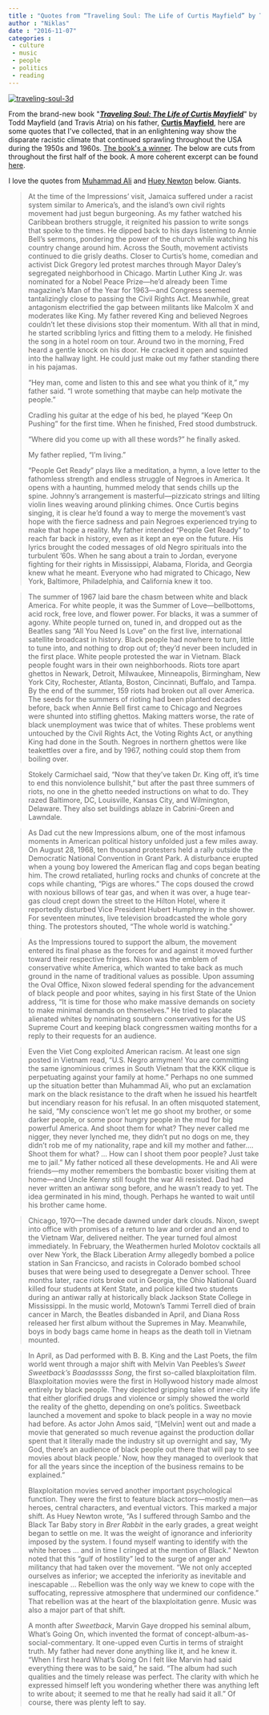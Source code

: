 ```yaml
---
title : "Quotes from “Traveling Soul: The Life of Curtis Mayfield” by Todd Mayfield and Travis Atria"
author : "Niklas"
date : "2016-11-07"
categories : 
 - culture
 - music
 - people
 - politics
 - reading
---
```


[![traveling-soul-3d](https://niklasblog.com/wp-content/Traveling-Soul-3D.jpg)](https://niklasblog.com/wp-content/Traveling-Soul-3D.jpg)

From the brand-new book "_[**Traveling Soul: The Life of Curtis Mayfield**](https://www.goodreads.com/book/show/29501498-traveling-soul)_" by Todd Mayfield (and Travis Atria) on his father, **[Curtis Mayfield](https://en.wikipedia.org/wiki/Curtis_Mayfield)**, here are some quotes that I've collected, that in an enlightening way show the disparate racistic climate that continued sprawling throughout the USA during the 1950s and 1960s. [The book's a winner](http://pitchfork.com/thepitch/1338-curtis-mayfield-finally-gets-a-definitive-biography-what-took-so-long/). The below are cuts from throughout the first half of the book. A more coherent excerpt can be found [here](http://www.rollingstone.com/music/news/read-excerpt-from-curtis-mayfield-bio-detailing-paralysis-w442580).

I love the quotes from [Muhammad Ali](https://en.wikipedia.org/wiki/Muhammad_Ali) and [Huey Newton](https://en.wikipedia.org/wiki/Huey_P._Newton) below. Giants.

> At the time of the Impressions’ visit, Jamaica suffered under a racist system similar to America’s, and the island’s own civil rights movement had just begun burgeoning. As my father watched his Caribbean brothers struggle, it reignited his passion to write songs that spoke to the times. He dipped back to his days listening to Annie Bell’s sermons, pondering the power of the church while watching his country change around him. Across the South, movement activists continued to die grisly deaths. Closer to Curtis’s home, comedian and activist Dick Gregory led protest marches through Mayor Daley’s segregated neighborhood in Chicago. Martin Luther King Jr. was nominated for a Nobel Peace Prize—he’d already been Time magazine’s Man of the Year for 1963—and Congress seemed tantalizingly close to passing the Civil Rights Act. Meanwhile, great antagonism electrified the gap between militants like Malcolm X and moderates like King. My father revered King and believed Negroes couldn’t let these divisions stop their momentum. With all that in mind, he started scribbling lyrics and fitting them to a melody. He finished the song in a hotel room on tour. Around two in the morning, Fred heard a gentle knock on his door. He cracked it open and squinted into the hallway light. He could just make out my father standing there in his pajamas.
> 
> “Hey man, come and listen to this and see what you think of it,” my father said. “I wrote something that maybe can help motivate the people.”
> 
> Cradling his guitar at the edge of his bed, he played “Keep On Pushing” for the first time. When he finished, Fred stood dumbstruck.
> 
> “Where did you come up with all these words?” he finally asked.
> 
> My father replied, “I’m living.”
> 
> “People Get Ready” plays like a meditation, a hymn, a love letter to the fathomless strength and endless struggle of Negroes in America. It opens with a haunting, hummed melody that sends chills up the spine. Johnny’s arrangement is masterful—pizzicato strings and lilting violin lines weaving around plinking chimes. Once Curtis begins singing, it is clear he’d found a way to merge the movement’s vast hope with the fierce sadness and pain Negroes experienced trying to make that hope a reality. My father intended “People Get Ready” to reach far back in history, even as it kept an eye on the future. His lyrics brought the coded messages of old Negro spirituals into the turbulent ’60s. When he sang about a train to Jordan, everyone fighting for their rights in Mississippi, Alabama, Florida, and Georgia knew what he meant. Everyone who had migrated to Chicago, New York, Baltimore, Philadelphia, and California knew it too.

> The summer of 1967 laid bare the chasm between white and black America. For white people, it was the Summer of Love—bellbottoms, acid rock, free love, and flower power. For blacks, it was a summer of agony. White people turned on, tuned in, and dropped out as the Beatles sang “All You Need Is Love” on the first live, international satellite broadcast in history. Black people had nowhere to turn, little to tune into, and nothing to drop out of; they’d never been included in the first place. White people protested the war in Vietnam. Black people fought wars in their own neighborhoods. Riots tore apart ghettos in Newark, Detroit, Milwaukee, Minneapolis, Birmingham, New York City, Rochester, Atlanta, Boston, Cincinnati, Buffalo, and Tampa. By the end of the summer, 159 riots had broken out all over America. The seeds for the summers of rioting had been planted decades before, back when Annie Bell first came to Chicago and Negroes were shunted into stifling ghettos. Making matters worse, the rate of black unemployment was twice that of whites. These problems went untouched by the Civil Rights Act, the Voting Rights Act, or anything King had done in the South. Negroes in northern ghettos were like teakettles over a fire, and by 1967, nothing could stop them from boiling over.

> Stokely Carmichael said, “Now that they’ve taken Dr. King off, it’s time to end this nonviolence bullshit,” but after the past three summers of riots, no one in the ghetto needed instructions on what to do. They razed Baltimore, DC, Louisville, Kansas City, and Wilmington, Delaware. They also set buildings ablaze in Cabrini-Green and Lawndale.

> As Dad cut the new Impressions album, one of the most infamous moments in American political history unfolded just a few miles away. On August 28, 1968, ten thousand protesters held a rally outside the Democratic National Convention in Grant Park. A disturbance erupted when a young boy lowered the American flag and cops began beating him. The crowd retaliated, hurling rocks and chunks of concrete at the cops while chanting, “Pigs are whores.” The cops doused the crowd with noxious billows of tear gas, and when it was over, a huge tear-gas cloud crept down the street to the Hilton Hotel, where it reportedly disturbed Vice President Hubert Humphrey in the shower. For seventeen minutes, live television broadcasted the whole gory thing. The protestors shouted, “The whole world is watching.”

> As the Impressions toured to support the album, the movement entered its final phase as the forces for and against it moved further toward their respective fringes. Nixon was the emblem of conservative white America, which wanted to take back as much ground in the name of traditional values as possible. Upon assuming the Oval Office, Nixon slowed federal spending for the advancement of black people and poor whites, saying in his first State of the Union address, “It is time for those who make massive demands on society to make minimal demands on themselves.” He tried to placate alienated whites by nominating southern conservatives for the US Supreme Court and keeping black congressmen waiting months for a reply to their requests for an audience.

> Even the Viet Cong exploited American racism. At least one sign posted in Vietnam read, “U.S. Negro armymen! You are committing the same ignominious crimes in South Vietnam that the KKK clique is perpetuating against your family at home.” Perhaps no one summed up the situation better than Muhammad Ali, who put an exclamation mark on the black resistance to the draft when he issued his heartfelt but incendiary reason for his refusal. In an often misquoted statement, he said, “My conscience won’t let me go shoot my brother, or some darker people, or some poor hungry people in the mud for big powerful America. And shoot them for what? They never called me nigger, they never lynched me, they didn’t put no dogs on me, they didn’t rob me of my nationality, rape and kill my mother and father…. Shoot them for what? … How can I shoot them poor people? Just take me to jail.” My father noticed all these developments. He and Ali were friends—my mother remembers the bombastic boxer visiting them at home—and Uncle Kenny still fought the war Ali resisted. Dad had never written an antiwar song before, and he wasn’t ready to yet. The idea germinated in his mind, though. Perhaps he wanted to wait until his brother came home.

> Chicago, 1970—The decade dawned under dark clouds. Nixon, swept into office with promises of a return to law and order and an end to the Vietnam War, delivered neither. The year turned foul almost immediately. In February, the Weathermen hurled Molotov cocktails all over New York, the Black Liberation Army allegedly bombed a police station in San Francicso, and racists in Colorado bombed school buses that were being used to desegregate a Denver school. Three months later, race riots broke out in Georgia, the Ohio National Guard killed four students at Kent State, and police killed two students during an antiwar rally at historically black Jackson State College in Mississippi. In the music world, Motown’s Tammi Terrell died of brain cancer in March, the Beatles disbanded in April, and Diana Ross released her first album without the Supremes in May. Meanwhile, boys in body bags came home in heaps as the death toll in Vietnam mounted.

> In April, as Dad performed with B. B. King and the Last Poets, the film world went through a major shift with Melvin Van Peebles’s _Sweet Sweetback’s Baadasssss Song_, the first so-called blaxploitation film. Blaxploitation movies were the first in Hollywood history made almost entirely by black people. They depicted gripping tales of inner-city life that either glorified drugs and violence or simply showed the world the reality of the ghetto, depending on one’s politics. Sweetback launched a movement and spoke to black people in a way no movie had before. As actor John Amos said, “\[Melvin\] went out and made a movie that generated so much revenue against the production dollar spent that it literally made the industry sit up overnight and say, ‘My God, there’s an audience of black people out there that will pay to see movies about black people.’ Now, how they managed to overlook that for all the years since the inception of the business remains to be explained.”
> 
> Blaxploitation movies served another important psychological function. They were the first to feature black actors—mostly men—as heroes, central characters, and eventual victors. This marked a major shift. As Huey Newton wrote, “As I suffered through Sambo and the Black Tar Baby story in _Brer Rabbit_ in the early grades, a great weight began to settle on me. It was the weight of ignorance and inferiority imposed by the system. I found myself wanting to identify with the white heroes … and in time I cringed at the mention of Black.” Newton noted that this “gulf of hostility” led to the surge of anger and militancy that had taken over the movement. “We not only accepted ourselves as inferior; we accepted the inferiority as inevitable and inescapable … Rebellion was the only way we knew to cope with the suffocating, repressive atmosphere that undermined our confidence.” That rebellion was at the heart of the blaxploitation genre. Music was also a major part of that shift.
> 
> A month after _Sweetback_, Marvin Gaye dropped his seminal album, What’s Going On, which invented the format of concept-album-as-social-commentary. It one-upped even Curtis in terms of straight truth. My father had never done anything like it, and he knew it. “When I first heard What’s Going On I felt like Marvin had said everything there was to be said,” he said. “The album had such qualities and the timely release was perfect. The clarity with which he expressed himself left you wondering whether there was anything left to write about; it seemed to me that he really had said it all.” Of course, there was plenty left to say.
